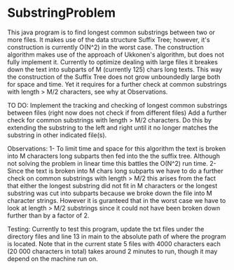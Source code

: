 # SubstringProblem
This java program is to find longest common substrings between two or more files.
It makes use of the data structure Suffix Tree; however, it's construction is currently O(N^2) in the worst case.
The construction algorithm makes use of the approach of Ukkonen's algorithm, but does not fully implement it.
Currently to optimize dealing with large files it breakes down the text into subparts of M (currently 125) chars long texts.
This way the construction of the Suffix Tree does not grow unboundedly large both for space and time.
Yet it requires for a further check at common substrings with length > M/2 characters, see why at Observations.

TO DO:
Implement the tracking and checking of longest common substrings between files (right now does not check if from different files)
Add a further check for common substrings with length > M/2 characters. Do this by extending the substring to the left and right
until it no longer matches the substring in other indicated file(s).



Observations:
1- To limit time and space for this algorithm the text is broken into M characters long subparts then fed into the the suffix tree.
   Although not solving the problem in linear time this battles the O(N^2) run time.
2- Since the text is broken into M chars long subparts we have to do a further check on common substrings with length > M/2
   this arises from the fact that either the longest substring did not fit in M characters or the longest substring was cut
   into subparts because we broke down the file into M character strings. However it is guranteed that in the worst case we have 
   to look at length > M/2 substrings since it could not have been broken down further than by a factor of 2.
   
Testing:
Currently to test this program, update the txt files under the directory files and line 13 in main to the absolute path of where
the program is located. Note that in the current state 5 files with 4000 characters each (20 000 characters in total) takes around
2 minutes to run, though it may depend on the machine run on.
